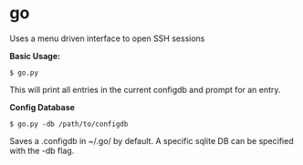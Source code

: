 # go
Uses a menu driven interface to open SSH sessions

**Basic Usage:**

```console
$ go.py
```
This will print all entries in the current configdb and prompt for an entry.

**Config Database**

```console
$ go.py -db /path/to/configdb
```

Saves a .configdb in ~/.go/ by default. A specific sqlite DB can be specified with the -db flag.

